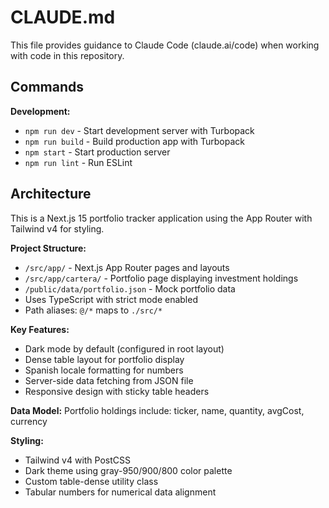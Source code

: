 # CLAUDE.md

This file provides guidance to Claude Code (claude.ai/code) when working with code in this repository.

## Commands

**Development:**
- `npm run dev` - Start development server with Turbopack
- `npm run build` - Build production app with Turbopack
- `npm start` - Start production server
- `npm run lint` - Run ESLint

## Architecture

This is a Next.js 15 portfolio tracker application using the App Router with Tailwind v4 for styling.

**Project Structure:**
- `/src/app/` - Next.js App Router pages and layouts
- `/src/app/cartera/` - Portfolio page displaying investment holdings
- `/public/data/portfolio.json` - Mock portfolio data
- Uses TypeScript with strict mode enabled
- Path aliases: `@/*` maps to `./src/*`

**Key Features:**
- Dark mode by default (configured in root layout)
- Dense table layout for portfolio display
- Spanish locale formatting for numbers
- Server-side data fetching from JSON file
- Responsive design with sticky table headers

**Data Model:**
Portfolio holdings include: ticker, name, quantity, avgCost, currency

**Styling:**
- Tailwind v4 with PostCSS
- Dark theme using gray-950/900/800 color palette
- Custom table-dense utility class
- Tabular numbers for numerical data alignment